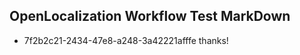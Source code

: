## OpenLocalization Workflow Test MarkDown
* 7f2b2c21-2434-47e8-a248-3a42221afffe 
thanks!<!--HONumber=Mar16_HO2-->
